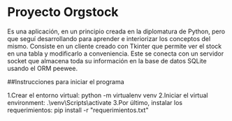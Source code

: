 # Proyecto Orgstock

Es una aplicación, en un principio creada en la diplomatura de Python, pero que seguí desarrollando para aprender e interiorizar los conceptos del mismo. Consiste en un cliente creado con Tkinter que permite ver el stock en una tabla y modificarlo a conveniencia. Este se conecta con un servidor socket que almacena toda su información en la base de datos SQLite usando el ORM peewee.


##Instrucciones para iniciar el programa

1.Crear el entorno virtual: python -m virtualenv venv
2.Iniciar el virtual environment: .\venv\Scripts\activate
3.Por último, instalar los requerimientos: pip install -r "requerimientos.txt"




